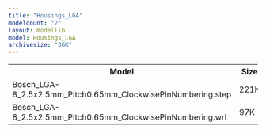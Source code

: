 ```yaml
---
title: "Housings_LGA"
modelcount: "2"
layout: modellib
model: Housings_LGA
archivesize: "36K"
---
```


<table><tr>
<th>Model</th>
<th>Size</th>
</tr>
<tr><td>Bosch_LGA-8_2.5x2.5mm_Pitch0.65mm_ClockwisePinNumbering.step</td><td>221K</td></tr>
<tr><td>Bosch_LGA-8_2.5x2.5mm_Pitch0.65mm_ClockwisePinNumbering.wrl</td><td>97K</td></tr>
